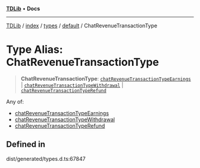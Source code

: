 [**TDLib**](../../../../../../README.md) • **Docs**

***

[TDLib](../../../../../../modules.md) / [index](../../../../../README.md) / [types](../../../README.md) / [default](../README.md) / ChatRevenueTransactionType

# Type Alias: ChatRevenueTransactionType

> **ChatRevenueTransactionType**: [`chatRevenueTransactionTypeEarnings`](chatRevenueTransactionTypeEarnings.md) \| [`chatRevenueTransactionTypeWithdrawal`](chatRevenueTransactionTypeWithdrawal.md) \| [`chatRevenueTransactionTypeRefund`](chatRevenueTransactionTypeRefund.md)

Any of:
- [chatRevenueTransactionTypeEarnings](chatRevenueTransactionTypeEarnings.md)
- [chatRevenueTransactionTypeWithdrawal](chatRevenueTransactionTypeWithdrawal.md)
- [chatRevenueTransactionTypeRefund](chatRevenueTransactionTypeRefund.md)

## Defined in

dist/generated/types.d.ts:67847
